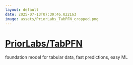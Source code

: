 ```yaml
---
layout: default
date: 2025-07-13T07:39:46.022163
image: assets/PriorLabs_TabPFN_cropped.png
---
```


# [PriorLabs/TabPFN](https://github.com/PriorLabs/TabPFN)

foundation model for tabular data, fast predictions, easy ML
